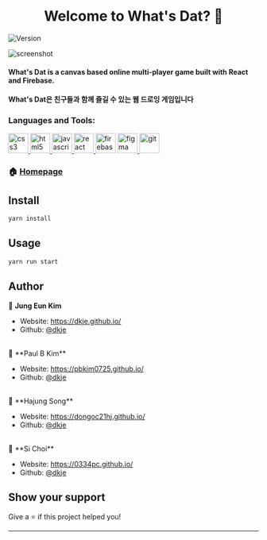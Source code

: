 <h1 align="center">Welcome to What's Dat? 👋</h1>
<p>
  <img alt="Version" src="https://img.shields.io/badge/version-0.1.0-blue.svg?cacheSeconds=2592000" />
</p>

![screenshot](https://i.ibb.co/4YbR46J/Screenshot-20201227220437-739x610.png)


#### What's Dat is a canvas based online multi-player game built with React and Firebase.
#### What's Dat은 친구들과 함께 즐길 수 있는 웹 드로잉 게임입니다

<h3 align="left">Languages and Tools:</h3>
<p align="left"> 
  <a href="https://www.w3schools.com/css/" target="_blank"> <img src="https://devicons.github.io/devicon/devicon.git/icons/css3/css3-original-wordmark.svg" alt="css3" width="40" height="40"/> </a> <a href="https://www.w3.org/html/" target="_blank"> <img src="https://devicons.github.io/devicon/devicon.git/icons/html5/html5-original-wordmark.svg" alt="html5" width="40" height="40"/> </a> <a href="https://developer.mozilla.org/en-US/docs/Web/JavaScript" target="_blank"> <img src="https://devicons.github.io/devicon/devicon.git/icons/javascript/javascript-original.svg" alt="javascript" width="40" height="40"/> </a> <a href="https://firebase.google.com/" target="_blank"> <a href="https://reactjs.org/" target="_blank"> <img src="https://devicons.github.io/devicon/devicon.git/icons/react/react-original-wordmark.svg" alt="react" width="40" height="40"/> </a> <img src="https://www.vectorlogo.zone/logos/firebase/firebase-icon.svg" alt="firebase" width="40" height="40"/> </a> <a href="https://www.figma.com/" target="_blank"> <img src="https://www.vectorlogo.zone/logos/figma/figma-icon.svg" alt="figma" width="40" height="40"/> </a> <a href="https://git-scm.com/" target="_blank"> <img src="https://www.vectorlogo.zone/logos/git-scm/git-scm-icon.svg" alt="git" width="40" height="40"/> </a> 
</p>


### 🏠 [Homepage](https://whats-dat-dev.web.app/)


## Install

```sh
yarn install
```

## Usage

```sh
yarn run start
```

## Author

👤 **Jung Eun Kim**

* Website: https://dkje.github.io/
* Github: [@dkje](https://github.com/dkje)
<br />
👤 **Paul B Kim**

* Website: https://pbkim0725.github.io/
* Github: [@dkje](https://github.com/pbkim0725)
<br />
👤 **Hajung Song**

* Website: https://dongoc21hj.github.io/
* Github: [@dkje](https://github.com/dongoc21hj)
<br />
👤 **Si Choi**

* Website: https://0334pc.github.io/
* Github: [@dkje](https://github.com/0334pc)
## Show your support

Give a ⭐️ if this project helped you!

***

